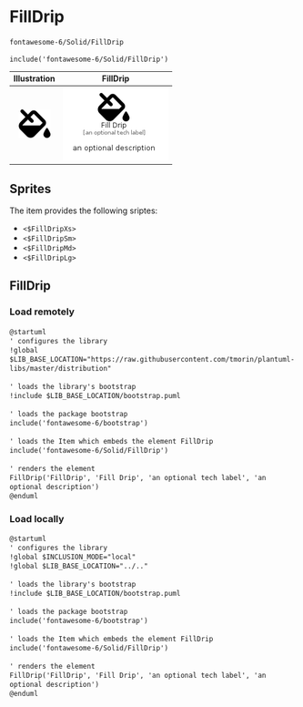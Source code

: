 # FillDrip


```text
fontawesome-6/Solid/FillDrip
```

```text
include('fontawesome-6/Solid/FillDrip')
```



| Illustration | FillDrip |
| :---: | :---: |
| ![illustration for Illustration](../../fontawesome-6/Solid/FillDrip.png) | ![illustration for FillDrip](../../fontawesome-6/Solid/FillDrip.Local.png) |



## Sprites
The item provides the following sriptes:

- `<$FillDripXs>`
- `<$FillDripSm>`
- `<$FillDripMd>`
- `<$FillDripLg>`





## FillDrip

### Load remotely
```plantuml
@startuml
' configures the library
!global $LIB_BASE_LOCATION="https://raw.githubusercontent.com/tmorin/plantuml-libs/master/distribution"

' loads the library's bootstrap
!include $LIB_BASE_LOCATION/bootstrap.puml

' loads the package bootstrap
include('fontawesome-6/bootstrap')

' loads the Item which embeds the element FillDrip
include('fontawesome-6/Solid/FillDrip')

' renders the element
FillDrip('FillDrip', 'Fill Drip', 'an optional tech label', 'an optional description')
@enduml
```

### Load locally
```plantuml
@startuml
' configures the library
!global $INCLUSION_MODE="local"
!global $LIB_BASE_LOCATION="../.."

' loads the library's bootstrap
!include $LIB_BASE_LOCATION/bootstrap.puml

' loads the package bootstrap
include('fontawesome-6/bootstrap')

' loads the Item which embeds the element FillDrip
include('fontawesome-6/Solid/FillDrip')

' renders the element
FillDrip('FillDrip', 'Fill Drip', 'an optional tech label', 'an optional description')
@enduml
```

